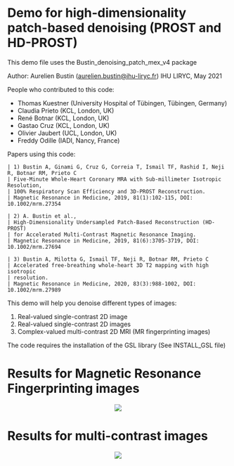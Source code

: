 # Demo for high-dimensionality patch-based denoising (PROST and HD-PROST)

This demo file uses the Bustin_denoising_patch_mex_v4 package

Author:
  Aurelien Bustin (aurelien.bustin@ihu-liryc.fr)
  IHU LIRYC, May 2021

People who contributed to this code:
  - Thomas Kuestner (University Hospital of Tübingen, Tübingen, Germany)
  - Claudia Prieto (KCL, London, UK)
  - René Botnar (KCL, London, UK)
  - Gastao Cruz (KCL, London, UK)
  - Olivier Jaubert (UCL, London, UK)
  - Freddy Odille (IADI, Nancy, France)

Papers using this code:

    | 1) Bustin A, Ginami G, Cruz G, Correia T, Ismail TF, Rashid I, Neji R, Botnar RM, Prieto C
    | Five-Minute Whole-Heart Coronary MRA with Sub-millimeter Isotropic Resolution,
    | 100% Respiratory Scan Efficiency and 3D-PROST Reconstruction.
    | Magnetic Resonance in Medicine, 2019, 81(1):102-115, DOI: 10.1002/mrm.27354
 
    | 2) A. Bustin et al.,
    | High-Dimensionality Undersampled Patch-Based Reconstruction (HD-PROST)
    | for Accelerated Multi-Contrast Magnetic Resonance Imaging.
    | Magnetic Resonance in Medicine, 2019, 81(6):3705-3719, DOI: 10.1002/mrm.27694
 
    | 3) Bustin A, Milotta G, Ismail TF, Neji R, Botnar RM, Prieto C
    | Accelerated free-breathing whole-heart 3D T2 mapping with high isotropic
    | resolution.
    | Magnetic Resonance in Medicine, 2020, 83(3):988-1002, DOI: 10.1002/mrm.27989
    
    
This demo will help you denoise different types of images:
  1) Real-valued single-contrast 2D image
  2) Real-valued single-contrast 2D images
  3) Complex-valued multi-contrast 2D MRI (MR fingerprinting images)


The code requires the installation of the GSL library (See INSTALL_GSL file)

# Results for Magnetic Resonance Fingerprinting images
<p align="center">
  <img src="https://user-images.githubusercontent.com/59660095/119360898-5ff12200-bcab-11eb-823a-3999b206ca5e.png">
</p>

# Results for multi-contrast images
<p align="center">
  <img src="https://user-images.githubusercontent.com/59660095/119360289-c0339400-bcaa-11eb-84bd-5417791f4014.png">
</p>




